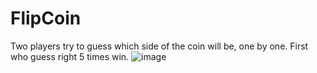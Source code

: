 # FlipCoin
Two players try to guess which side of the coin will be, one by one. First who guess right 5 times win.
![image](https://user-images.githubusercontent.com/60893222/227859023-cdf77c9f-22c6-42f3-8eb6-e6dbe1df2818.png)

